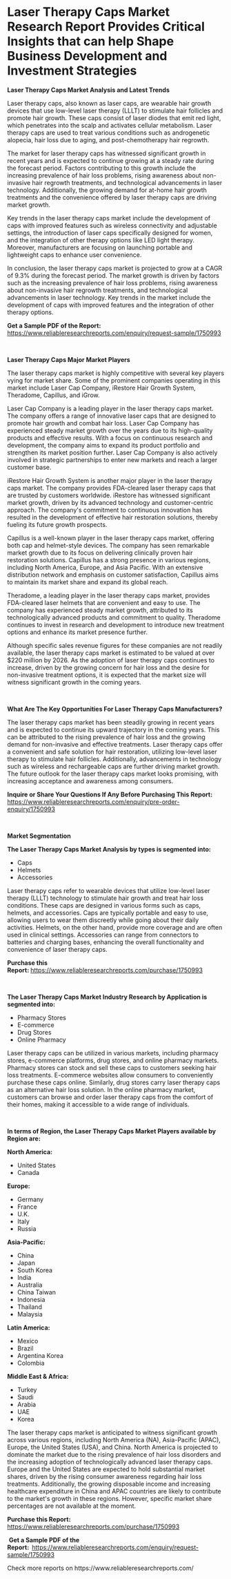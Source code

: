 <p><h1>Laser Therapy Caps Market Research Report Provides Critical Insights that can help Shape Business Development and Investment Strategies</h1></p><p><strong>Laser Therapy Caps Market Analysis and Latest Trends</strong></p>
<p><p>Laser therapy caps, also known as laser caps, are wearable hair growth devices that use low-level laser therapy (LLLT) to stimulate hair follicles and promote hair growth. These caps consist of laser diodes that emit red light, which penetrates into the scalp and activates cellular metabolism. Laser therapy caps are used to treat various conditions such as androgenetic alopecia, hair loss due to aging, and post-chemotherapy hair regrowth.</p><p>The market for laser therapy caps has witnessed significant growth in recent years and is expected to continue growing at a steady rate during the forecast period. Factors contributing to this growth include the increasing prevalence of hair loss problems, rising awareness about non-invasive hair regrowth treatments, and technological advancements in laser technology. Additionally, the growing demand for at-home hair growth treatments and the convenience offered by laser therapy caps are driving market growth.</p><p>Key trends in the laser therapy caps market include the development of caps with improved features such as wireless connectivity and adjustable settings, the introduction of laser caps specifically designed for women, and the integration of other therapy options like LED light therapy. Moreover, manufacturers are focusing on launching portable and lightweight caps to enhance user convenience.</p><p>In conclusion, the laser therapy caps market is projected to grow at a CAGR of 9.3% during the forecast period. The market growth is driven by factors such as the increasing prevalence of hair loss problems, rising awareness about non-invasive hair regrowth treatments, and technological advancements in laser technology. Key trends in the market include the development of caps with improved features and the integration of other therapy options.</p></p>
<p><strong>Get a Sample PDF of the Report:&nbsp;</strong> <a href="https://www.reliableresearchreports.com/enquiry/request-sample/1750993">https://www.reliableresearchreports.com/enquiry/request-sample/1750993</a></p>
<p>&nbsp;</p>
<p><strong>Laser Therapy Caps Major Market Players</strong></p>
<p><p>The laser therapy caps market is highly competitive with several key players vying for market share. Some of the prominent companies operating in this market include Laser Cap Company, iRestore Hair Growth System, Theradome, Capillus, and iGrow.</p><p>Laser Cap Company is a leading player in the laser therapy caps market. The company offers a range of innovative laser caps that are designed to promote hair growth and combat hair loss. Laser Cap Company has experienced steady market growth over the years due to its high-quality products and effective results. With a focus on continuous research and development, the company aims to expand its product portfolio and strengthen its market position further. Laser Cap Company is also actively involved in strategic partnerships to enter new markets and reach a larger customer base.</p><p>iRestore Hair Growth System is another major player in the laser therapy caps market. The company provides FDA-cleared laser therapy caps that are trusted by customers worldwide. iRestore has witnessed significant market growth, driven by its advanced technology and customer-centric approach. The company's commitment to continuous innovation has resulted in the development of effective hair restoration solutions, thereby fueling its future growth prospects.</p><p>Capillus is a well-known player in the laser therapy caps market, offering both cap and helmet-style devices. The company has seen remarkable market growth due to its focus on delivering clinically proven hair restoration solutions. Capillus has a strong presence in various regions, including North America, Europe, and Asia Pacific. With an extensive distribution network and emphasis on customer satisfaction, Capillus aims to maintain its market share and expand its global reach.</p><p>Theradome, a leading player in the laser therapy caps market, provides FDA-cleared laser helmets that are convenient and easy to use. The company has experienced steady market growth, attributed to its technologically advanced products and commitment to quality. Theradome continues to invest in research and development to introduce new treatment options and enhance its market presence further.</p><p>Although specific sales revenue figures for these companies are not readily available, the laser therapy caps market is estimated to be valued at over $220 million by 2026. As the adoption of laser therapy caps continues to increase, driven by the growing concern for hair loss and the desire for non-invasive treatment options, it is expected that the market size will witness significant growth in the coming years.</p></p>
<p>&nbsp;</p>
<p><strong>What Are The Key Opportunities For Laser Therapy Caps Manufacturers?</strong></p>
<p><p>The laser therapy caps market has been steadily growing in recent years and is expected to continue its upward trajectory in the coming years. This can be attributed to the rising prevalence of hair loss and the growing demand for non-invasive and effective treatments. Laser therapy caps offer a convenient and safe solution for hair restoration, utilizing low-level laser therapy to stimulate hair follicles. Additionally, advancements in technology such as wireless and rechargeable caps are further driving market growth. The future outlook for the laser therapy caps market looks promising, with increasing acceptance and awareness among consumers.</p></p>
<p><strong>Inquire or Share Your Questions If Any Before Purchasing This Report:</strong> <a href="https://www.reliableresearchreports.com/enquiry/pre-order-enquiry/1750993">https://www.reliableresearchreports.com/enquiry/pre-order-enquiry/1750993</a></p>
<p>&nbsp;</p>
<p><strong>Market Segmentation</strong></p>
<p><strong>The Laser Therapy Caps Market Analysis by types is segmented into:</strong></p>
<p><ul><li>Caps</li><li>Helmets</li><li>Accessories</li></ul></p>
<p><p>Laser therapy caps refer to wearable devices that utilize low-level laser therapy (LLLT) technology to stimulate hair growth and treat hair loss conditions. These caps are designed in various forms such as caps, helmets, and accessories. Caps are typically portable and easy to use, allowing users to wear them discreetly while going about their daily activities. Helmets, on the other hand, provide more coverage and are often used in clinical settings. Accessories can range from connectors to batteries and charging bases, enhancing the overall functionality and convenience of laser therapy caps.</p></p>
<p><strong>Purchase this Report:&nbsp;</strong><a href="https://www.reliableresearchreports.com/purchase/1750993">https://www.reliableresearchreports.com/purchase/1750993</a></p>
<p>&nbsp;</p>
<p><strong>The Laser Therapy Caps Market Industry Research by Application is segmented into:</strong></p>
<p><ul><li>Pharmacy Stores</li><li>E-commerce</li><li>Drug Stores</li><li>Online Pharmacy</li></ul></p>
<p><p>Laser therapy caps can be utilized in various markets, including pharmacy stores, e-commerce platforms, drug stores, and online pharmacy markets. Pharmacy stores can stock and sell these caps to customers seeking hair loss treatments. E-commerce websites allow consumers to conveniently purchase these caps online. Similarly, drug stores carry laser therapy caps as an alternative hair loss solution. In the online pharmacy market, customers can browse and order laser therapy caps from the comfort of their homes, making it accessible to a wide range of individuals.</p></p>
<p>&nbsp;</p>
<p><strong>In terms of Region, the Laser Therapy Caps Market Players available by Region are:</strong></p>
<p>
    <p> <strong> North America: </strong>
        <ul>
            <li>United States</li>
            <li>Canada</li>
        </ul>
        </p> 
    <p> <strong> Europe: </strong>
        <ul>
            <li>Germany</li>
            <li>France</li>
            <li>U.K.</li>
            <li>Italy</li>
            <li>Russia</li>
        </ul>
        </p> 
    <p> <strong> Asia-Pacific: </strong>
        <ul>
            <li>China</li>
            <li>Japan</li>
            <li>South Korea</li>
            <li>India</li>
            <li>Australia</li>
            <li>China Taiwan</li>
            <li>Indonesia</li>
            <li>Thailand</li>
            <li>Malaysia</li>
        </ul>
        </p> 
    <p> <strong> Latin America: </strong>
        <ul>
            <li>Mexico</li>
            <li>Brazil</li>
            <li>Argentina Korea</li>
            <li>Colombia</li>
        </ul>
        </p> 
    <p> <strong> Middle East & Africa: </strong>
        <ul>
            <li>Turkey</li>
            <li>Saudi</li>
            <li>Arabia</li>
            <li>UAE</li>
            <li>Korea</li>
        </ul>
    </p>
    </p>
<p><p>The laser therapy caps market is anticipated to witness significant growth across various regions, including North America (NA), Asia-Pacific (APAC), Europe, the United States (USA), and China. North America is projected to dominate the market due to the rising prevalence of hair loss disorders and the increasing adoption of technologically advanced laser therapy caps. Europe and the United States are expected to hold substantial market shares, driven by the rising consumer awareness regarding hair loss treatments. Additionally, the growing disposable income and increasing healthcare expenditure in China and APAC countries are likely to contribute to the market's growth in these regions. However, specific market share percentages are not available at the moment.</p></p>
<p><strong>Purchase this Report: </strong><a href="https://www.reliableresearchreports.com/purchase/1750993">https://www.reliableresearchreports.com/purchase/1750993</a></p>
<p>&nbsp;<strong>Get a Sample PDF of the Report:&nbsp;&nbsp;</strong><a href="https://www.reliableresearchreports.com/enquiry/request-sample/1750993">https://www.reliableresearchreports.com/enquiry/request-sample/1750993</a></p>
<p><strong></strong></p>
<p>Check more reports on https://www.reliableresearchreports.com/</p>